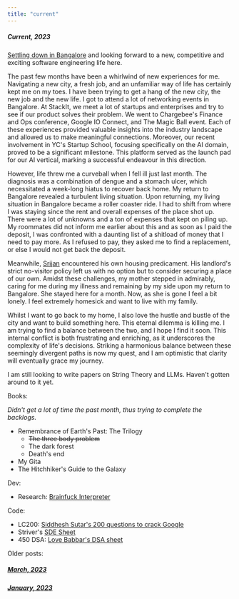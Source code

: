 ```yaml
---
title: "current"
---
```


##### Current, 2023

[Settling down in Bangalore](/blog/lifeinametro.html) and looking forward to a new, competitive and exciting software engineering life here.

The past few months have been a whirlwind of new experiences for me. Navigating a new city, a fresh job, and an unfamiliar way of life has certainly kept me on my toes. I have been trying to get a hang of the new city, the new job and the new life. I got to attend a lot of networking events in Bangalore. At StackIt, we meet a lot of startups and enterprises and try to see if our product solves their problem. We went to Chargebee's Finance and Ops conference, Google IO Connect, and The Magic Ball event.  Each of these experiences provided valuable insights into the industry landscape and allowed us to make meaningful connections. Moreover, our recent involvement in YC's Startup School, focusing specifically on the AI domain, proved to be a significant milestone. This platform served as the launch pad for our AI vertical, marking a successful endeavour in this direction.

However, life threw me a curveball when I fell ill just last month. The diagnosis was a combination of dengue and a stomach ulcer, which necessitated a week-long hiatus to recover back home. My return to Bangalore revealed a turbulent living situation. Upon returning, my living situation in Bangalore became a roller coaster ride. I had to shift from where I was staying since the rent and overall expenses of the place shot up. There were a lot of unknowns and a ton of expenses that kept on piling up. My roommates did not inform me earlier about this and as soon as I paid the deposit,  I was confronted with a daunting list of a shitload of money that I need to pay more. As I refused to pay, they asked me to find a replacement, or else I would not get back the deposit.

Meanwhile, [Srijan](https://injuly.in) encountered his own housing predicament. His landlord's strict no-visitor policy left us with no option but to consider securing a place of our own. Amidst these challenges, my mother stepped in admirably, caring for me during my illness and remaining by my side upon my return to Bangalore. She stayed here for a month. Now, as she is gone I feel a bit lonely. I feel extremely homesick and want to live with my family.

Whilst I want to go back to my home, I also love the hustle and bustle of the city and want to build something here. This eternal dilemma is killing me. I am trying to find a balance between the two, and I hope I find it soon. This internal conflict is both frustrating and enriching, as it underscores the complexity of life's decisions. Striking a harmonious balance between these seemingly divergent paths is now my quest, and I am optimistic that clarity will eventually grace my journey.

I am still looking to write papers on String Theory and LLMs. Haven't gotten around to it yet.

Books:

*Didn't get a lot of time the past month, thus trying to complete the backlogs.*

- Remembrance of Earth's Past: The Trilogy
  - ~~The three body problem~~
  - The dark forest
  - Death's end
- My Gita
- The Hitchhiker's Guide to the Galaxy

Dev:

- Research: [Brainfuck Interpreter](https://en.wikipedia.org/wiki/Brainfuck)

Code:

- LC200: [Siddhesh Sutar's 200 questions to crack Google](https://medium.com/@siddhism/how-i-prepared-for-google-0-leetcode-questions-to-200-questions-e37690ebce85)
- Striver's [SDE Sheet](https://takeuforward.org/interviews/strivers-sde-sheet-top-coding-interview-problems/)
- 450 DSA: [Love Babbar's DSA sheet](https://www.geeksforgeeks.org/dsa-sheet-by-love-babbar/)

Older posts:

##### [March, 2023](/blog/march23.html)

##### [January, 2023](/blog/january23.html)
